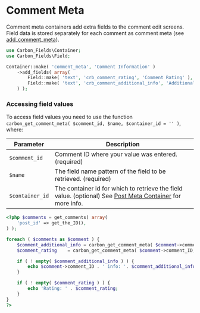 # Comment Meta

Comment meta containers add extra fields to the comment edit screens. Field data is stored separately for each comment as comment meta (see [add_comment_meta](http://codex.wordpress.org/Function_Reference/add_comment_meta)).

```php
use Carbon_Fields\Container;
use Carbon_Fields\Field;

Container::make( 'comment_meta', 'Comment Information' )
    ->add_fields( array(
        Field::make( 'text', 'crb_comment_rating', 'Comment Rating' ),
        Field::make( 'text', 'crb_comment_additional_info', 'Additional Comment Information' ),
    ) );
```

### Accessing field values

To access field values you need to use the function `carbon_get_comment_meta( $comment_id, $name, $container_id = '' )`, where:

| Parameter            | Description                                                                         |
| -------------------- | ----------------------------------------------------------------------------------- |
| `$comment_id`        | Comment ID where your value was entered. (required)                                 |
| `$name`              | The field name pattern of the field to be retrieved. (required)                     |
| `$container_id`      | The container id for which to retrieve the field value. (optional) See [Post Meta Container](/containers/post-meta?id=accessing-field-values) for more info. |

```php
<?php $comments = get_comments( array(
    'post_id' => get_the_ID(),
) );

foreach ( $comments as $comment ) {
    $comment_additional_info = carbon_get_comment_meta( $comment->comment_ID, 'crb_comment_additional_info' );
    $comment_rating    = carbon_get_comment_meta( $comment->comment_ID, 'crb_comment_rating' );

    if ( ! empty( $comment_additional_info ) ) {
        echo $comment->comment_ID . ' info: '. $comment_additional_info;
    }

    if ( ! empty( $comment_rating ) ) {
        echo 'Rating: ' . $comment_rating;
    }
}
?>
```
